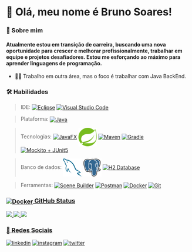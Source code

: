 # 👋 Olá, meu nome é Bruno Soares!

### 🚀 Sobre mim
#### Atualmente estou em transição de carreira, buscando uma nova oportunidade para crescer e melhorar profissionalmente, trabalhar em equipe e projetos desafiadores. Estou me esforçando ao máximo para aprender linguagens de programação.
- 👩‍💻 Trabalho em outra área, mas o foco é trabalhar com Java BackEnd.

### 🛠 Habilidades
><div style="display: inline_block">IDE: 
  ><a href="https://www.eclipse.org/"><img align="center" alt="Eclipse" height="50" width="50" src="https://upload.wikimedia.org/wikipedia/commons/c/cf/Eclipse-SVG.svg"/></a>
  ><a href="https://code.visualstudio.com/"><img align="center" alt="Visual Studio Code" height="50" width="50" src="https://cdn.jsdelivr.net/gh/devicons/devicon/icons/vscode/vscode-original-wordmark.svg"/></a>
></div>

><div style="display: inline_block">Plataforma: 
  ><a href="https://www.oracle.com/br/java/"><img align="center" alt="Java" height="50" width="50" src="https://cdn.jsdelivr.net/gh/devicons/devicon/icons/java/java-original-wordmark.svg"/></a>
></div>

><div style="display: inline_block">Tecnologias: 
  ><a href="https://openjfx.io/"><img align="center" alt="JavaFX" height="50" width="50" src="https://repository-images.githubusercontent.com/400161932/257a8be2-bbf2-4218-a55b-219d819578b2"/></a>
  ><a href="https://spring.io/"><img align="center" alt="Spring Boot" height="50" width="50" src="https://github.com/devicons/devicon/blob/master/icons/spring/spring-original.svg"/></a>
  ><a href="https://maven.apache.org/"><img align="center" alt="Maven" height="50" width="50" src="https://github.com/actions/starter-workflows/blob/main/icons/maven.svg"/></a>
  ><a href="https://gradle.org/"><img align="center" alt="Gradle" height="50" width="50" src="https://github.com/actions/starter-workflows/blob/main/icons/gradle.svg"/></a>
  ><a href="https://site.mockito.org/"><img align="center" alt="Mockito + JUnit5" height="50" width="150" src="https://solidsoft.files.wordpress.com/2018/03/mockito-junit5-logo3.png"/></a>
></div>

><div style="display: inline_block">Banco de dados:
  ><a href="https://dev.mysql.com/"><img align="center" alt="MySQL" height="50" width="50" src="https://github.com/devicons/devicon/blob/master/icons/mysql/mysql-original.svg"/></a>
  ><a href="https://www.postgresql.org/"><img align="center" alt="Postgres" height="50" width="50" src="https://github.com/devicons/devicon/blob/master/icons/postgresql/postgresql-original.svg"/></a>
  ><a href="https://www.h2database.com/"><img align="center" alt="H2 Database" height="50" width="50" src="https://www.h2database.com/html/images/h2-logo-2.png"/></a>
></div>
  
><div style="display: inline_block">Ferramentas:
  ><a href="https://gluonhq.com/products/scene-builder/"><img align="center" alt="Scene Builder" height="50" width="50" src="https://gluonhq.com/wp-content/uploads/2015/02/SceneBuilderLogo.png"/></a>
  ><a href="https://www.postman.com/"><img align="center" alt="Postman" height="50" width="50" src="https://voyager.postman.com/logo/postman-logo-icon-orange.svg"/></a>
  ><a href="https://www.docker.com/"><img align="center" alt="Docker" height="50" width="50" src="https://cdn.jsdelivr.net/gh/devicons/devicon/icons/docker/docker-original-wordmark.svg"/></a>
  ><a href="https://github.com/"><img align="center" alt="Git" height="50" width="50"   src="https://upload.wikimedia.org/wikipedia/commons/thumb/3/3f/Git_icon.svg/97px-Git_icon.svg.png"/>
></div>

### <img align="center" alt="Docker" height="20" width="20" src="https://github.githubassets.com/images/modules/logos_page/GitHub-Mark.png"/> GitHub Status
<div>
  <img height="150em" src="https://github-readme-stats.vercel.app/api?username=brunomourasoares&show_icons=true&theme=algolia&include_all_commits=true&count_private=true"/>
  <img height="150em" src="https://github-readme-stats.vercel.app/api/top-langs/?username=brunomourasoares&layout=compact&langs_count=16&theme=algolia"/>
  <img height="150em" src="https://blogdoiphone.com/wp-content/uploads/2020/02/97387022d579d0d9806c8c3e176434f7.gif"/>
</div>
  
### 🔗 Redes Sociais
[![linkedin](https://img.shields.io/badge/linkedin-0A66C2?style=for-the-badge&logo=linkedin&logoColor=white)](https://linkedin.com/in/brunomsoares)
[![instagram](https://img.shields.io/badge/instagram-E4405F?style=for-the-badge&logo=instagram&logoColor=white)](https://www.instagram.com/brunomourasoares/)
[![twitter](https://img.shields.io/badge/twitter-1DA1F2?style=for-the-badge&logo=twitter&logoColor=white)](https://twitter.com/BMouraSoares)
